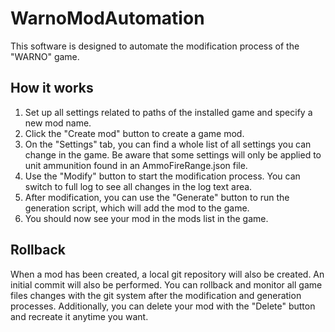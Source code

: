 # WarnoModAutomation

This software is designed to automate the modification process of the "WARNO" game.

## How it works

1. Set up all settings related to paths of the installed game and specify a new mod name.
2. Click the "Create mod" button to create a game mod.
3. On the "Settings" tab, you can find a whole list of all settings you can change in the game. Be aware that some settings will only be applied to unit ammunition found in an AmmoFireRange.json file.
4. Use the "Modify" button to start the modification process. You can switch to full log to see all changes in the log text area.
5. After modification, you can use the "Generate" button to run the generation script, which will add the mod to the game.
6. You should now see your mod in the mods list in the game.

## Rollback

When a mod has been created, a local git repository will also be created. 
An initial commit will also be performed. 
You can rollback and monitor all game files changes with the git system after the modification and generation processes. 
Additionally, you can delete your mod with the "Delete" button and recreate it anytime you want.
